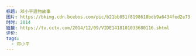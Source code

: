 ```yaml
---
标题: 邓小平遗物故事
图片: https://bkimg.cdn.bcebos.com/pic/b21bb051f8198618bdb9a6434fed2e738ad4e67f?x-bce-process=image/resize,m_lfit,w_536,limit_1/quality,Q_70
时时: 2014
链接: https://tv.cctv.com/2014/12/09/VIDE1418101033680116.shtml
评价: 
tags:
  - 邓小平
---
```


